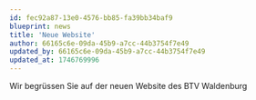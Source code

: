 ```yaml
---
id: fec92a87-13e0-4576-bb85-fa39bb34baf9
blueprint: news
title: 'Neue Website'
author: 66165c6e-09da-45b9-a7cc-44b3754f7e49
updated_by: 66165c6e-09da-45b9-a7cc-44b3754f7e49
updated_at: 1746769996
---
```

Wir begrüssen Sie auf der neuen Website des BTV Waldenburg